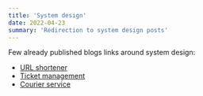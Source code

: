 ```yaml
---
title: 'System design'
date: 2022-04-23
summary: 'Redirection to system design posts'
---
```


Few already published blogs links around system design:
- [URL shortener](https://blog.devgenius.io/url-shortener-system-design-eb2d246a7f96)
- [Ticket management](https://blog.devgenius.io/ticket-management-system-design-c32f948ce3c4)
- [Courier service](https://blog.devgenius.io/courier-service-lld-in-golang-cdf881a28b03)


